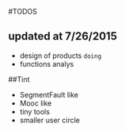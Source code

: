 #TODOS
## updated at 7/26/2015
* design of products `doing`
* functions analys

##Tint
* SegmentFault like
* Mooc like
* tiny tools
* smaller user circle